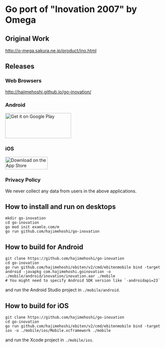 # Go port of "Inovation 2007" by Omega

## Original Work

http://o-mega.sakura.ne.jp/product/ino.html

## Releases

### Web Browsers

http://hajimehoshi.github.io/go-inovation/

### Android

<a href='https://play.google.com/store/apps/details?id=com.hajimehoshi.goinovation&utm_source=global_co&utm_medium=prtnr&utm_content=Mar2515&utm_campaign=PartBadge&pcampaignid=MKT-Other-global-all-co-prtnr-py-PartBadge-Mar2515-1'><img alt='Get it on Google Play' src='https://play.google.com/intl/en_us/badges/images/generic/en_badge_web_generic.png' width="210px" height="80px"/></a>

### iOS

<a href="https://itunes.apple.com/us/app/%E3%81%84%E3%81%AE-%E3%81%B9%E3%83%BC%E3%81%97%E3%82%87%E3%82%93-2007/id1132624266?mt=8"><img src="https://linkmaker.itunes.apple.com/assets/shared/badges/en-us/appstore-lrg.svg" alt="Download on the App Store" width="135" height="40"></a>

### Privacy Policy

We never collect any data from users in the above applications.

## How to install and run on desktops

```
mkdir go-inovation
cd go-inovation
go mod init examle.com/m
go run github.com/hajimehoshi/go-inovation
```

## How to build for Android

```
git clone https://github.com/hajimehoshi/go-inovation
cd go-inovation
go run github.com/hajimehoshi/ebiten/v2/cmd/ebitenmobile bind -target android -javapkg com.hajimehoshi.goinovation -o ./mobile/android/inovation/inovation.aar ./mobile
# You might need to specify Android SDK version like `-androidapi=23`
```

and run the Android Studio project in `./mobile/android`.

## How to build for iOS

```
git clone https://github.com/hajimehoshi/go-inovation
cd go-inovation
go run github.com/hajimehoshi/ebiten/v2/cmd/ebitenmobile bind -target ios -o ./mobile/ios/Mobile.xcframework ./mobile
```

and run the Xcode project in `./mobile/ios`.
